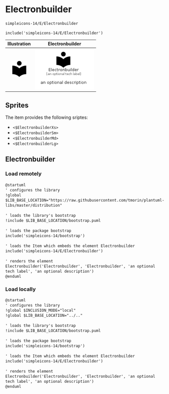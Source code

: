 # Electronbuilder


```text
simpleicons-14/E/Electronbuilder
```

```text
include('simpleicons-14/E/Electronbuilder')
```



| Illustration | Electronbuilder |
| :---: | :---: |
| ![illustration for Illustration](../../simpleicons-14/E/Electronbuilder.png) | ![illustration for Electronbuilder](../../simpleicons-14/E/Electronbuilder.Local.png) |



## Sprites
The item provides the following sriptes:

- `<$ElectronbuilderXs>`
- `<$ElectronbuilderSm>`
- `<$ElectronbuilderMd>`
- `<$ElectronbuilderLg>`





## Electronbuilder

### Load remotely
```plantuml
@startuml
' configures the library
!global $LIB_BASE_LOCATION="https://raw.githubusercontent.com/tmorin/plantuml-libs/master/distribution"

' loads the library's bootstrap
!include $LIB_BASE_LOCATION/bootstrap.puml

' loads the package bootstrap
include('simpleicons-14/bootstrap')

' loads the Item which embeds the element Electronbuilder
include('simpleicons-14/E/Electronbuilder')

' renders the element
Electronbuilder('Electronbuilder', 'Electronbuilder', 'an optional tech label', 'an optional description')
@enduml
```

### Load locally
```plantuml
@startuml
' configures the library
!global $INCLUSION_MODE="local"
!global $LIB_BASE_LOCATION="../.."

' loads the library's bootstrap
!include $LIB_BASE_LOCATION/bootstrap.puml

' loads the package bootstrap
include('simpleicons-14/bootstrap')

' loads the Item which embeds the element Electronbuilder
include('simpleicons-14/E/Electronbuilder')

' renders the element
Electronbuilder('Electronbuilder', 'Electronbuilder', 'an optional tech label', 'an optional description')
@enduml
```

